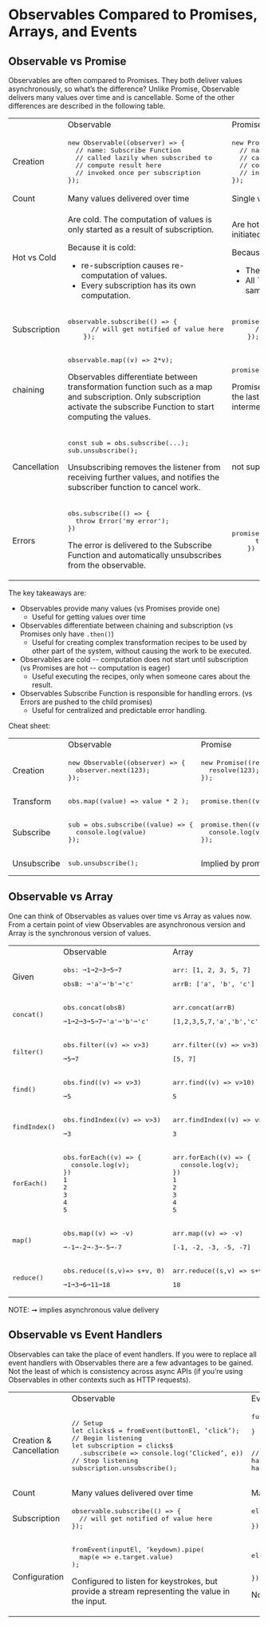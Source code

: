 # Observables Compared to Promises, Arrays, and Events

## Observable vs Promise

Observables are often compared to Promises. They both deliver values asynchronously, so what’s the difference? Unlike Promise, Observable delivers many values over time and is cancellable. Some of the other differences are described in the following table.

<table>
  <th>
    <td>Observable</td>
    <td>Promise</td>
  </th>
  <tr>
    <td>Creation</td>
    <td>
<pre>new Observable((observer) => {
  // name: Subscribe Function
  // called lazily when subscribed to
  // compute result here
  // invoked once per subscription
});</pre></td>
    <td>
<pre>new Promise((resolve, reject) => {
  // name: Executor Function
  // called eagerly
  // compute result here
  // invoked exactly once
});</pre>
    </td>
  </tr>
  <tr>
    <td>Count</td>
    <td>Many values delivered over time</td>
    <td>Single value delivered</td>
  </tr>
  <tr>
    <td>Hot vs Cold</td>
    <td>
      <p>Are cold. The computation of values is only started as a result of subscription.</p>
      <p>Because it is cold:</p>
      <ul>
        <li>re-subscription causes re-computation of values.</li>
        <li>Every subscription has its own computation.</li>
      </ul>
    </td>
    <td>
      <p>Are hot. The computation of the result is initiated at promise creation time.</p>
      <p>Because it is hot:</p>
      <ul>
        <li>There is no way to restart work.</li>
        <li>All `then`s (subscriptions) share the same computation</li>
      </ul>
    </td>
  </tr>
  <tr>
    <td>Subscription</td>
    <td>
<pre>observable.subscribe(() => {
      // will get notified of value here
    });</pre>
    </td>
    <td>
<pre>promise.then((value) => {
      // will get notified of value here
    });</pre>
    </td>
  </tr>
  <tr>
    <td>chaining</td>
    <td>
      <pre>observable.map((v) => 2*v);</pre>
      <p>Observables differentiate between transformation function such as a map and subscription. Only subscription activate the subscribe Function to start computing the values.</p>
    </td>
    <td>
      <pre>promise.then((v) => 2*v);</pre>
      <p>Promises do not differentiate between the last .then (ie subscription) and intermediate .then (ie map)</p>
    </td>
  </tr>
  <tr>
    <td>Cancellation</td>
    <td>
      <pre>const sub = obs.subscribe(...);
sub.unsubscribe();</pre>
      <p>Unsubscribing removes the listener from receiving further values, and notifies the subscriber function to cancel work.</p>
    </td>
    <td>
      <p>not supported</p>
    </td>
  </tr>
  <tr>
    <td>Errors</td>
    <td>
      <pre>obs.subscribe(() => {
  throw Error('my error');
})</pre>
    <p>The error is delivered to the Subscribe Function and automatically unsubscribes from the observable.</p>
    </td>
    <td>
      <pre>promise.then(() => {
      throw Error('my error');
    })</pre>
    </td>
  </tr>
</table>

The key takeaways are:

* Observables provide many values (vs Promises provide one)
  * Useful for getting values over time
* Observables differentiate between chaining and subscription (vs Promises only have `.then()`)
  * Useful for creating complex transformation recipes to be used by other part of the system, without causing the work to be executed.
* Observables are cold -- computation does not start until subscription (vs Promises are hot -- computation is eager)
  * Useful executing the recipes, only when someone cares about the result.
* Observables Subscribe Function is responsible for handling errors. (vs Errors are pushed to the child promises)
  * Useful for centralized and predictable error handling.

Cheat sheet:

<table>
  <th>
    <td>Observable</td>
    <td>Promise</td>
  </th>
  <tr>
    <td>Creation</td>
    <td>
      <pre>new Observable((observer) => {
  observer.next(123);
});</pre>
    </td>
    <td>
      <pre>new Promise((resolve, reject) => {
  resolve(123);
});</pre>
    </td>
  </tr>
  <tr>
    <td>Transform</td>
    <td><pre>obs.map((value) => value * 2 );</pre></td>
    <td><pre>promise.then((value) => value * 2);</pre></td>
  </tr>
  <tr>
    <td>Subscribe</td>
    <td>
      <pre>sub = obs.subscribe((value) => {
  console.log(value)
});</pre>
    </td>
    <td>
      <pre>promise.then((value) => {
  console.log(value);
});</pre>
    </td>
  </tr>
  <tr>
    <td>Unsubscribe</td>
    <td><pre>sub.unsubscribe();</pre></td>
    <td>Implied by promise resolution</td>
  </tr>
</table>


## Observable vs Array

One can think of Observables as values over time vs Array as values now. From a certain point of view Observables are asynchronous version and Array is the synchronous version of values.

<table>
  <th>
    <td>Observable</td>
    <td>Array</td>
  </th>
  <tr>
    <td>Given</td>
    <td>
      <pre>obs: ➞1➞2➞3➞5➞7</pre>
      <pre>obsB: ➞'a'➞'b'➞'c'</pre>
    </td>
    <td>
      <pre>arr: [1, 2, 3, 5, 7]</pre>
      <pre>arrB: ['a', 'b', 'c']</pre>
    </td>
  </tr>
  <tr>
    <td><pre>concat()</pre></td>
    <td>
      <pre>obs.concat(obsB)</pre>
      <pre>➞1➞2➞3➞5➞7➞'a'➞'b'➞'c'</pre>
    </td>
    <td>
      <pre>arr.concat(arrB)</pre>
      <pre>[1,2,3,5,7,'a','b','c']</pre>
    </td>
  </tr>
  <tr>
    <td><pre>filter()</pre></td>
    <td>
      <pre>obs.filter((v) => v>3)</pre>
      <pre>➞5➞7</pre>
    </td>
    <td>
      <pre>arr.filter((v) => v>3)</pre>
      <pre>[5, 7]</pre>
    </td>
  </tr>
  <tr>
    <td><pre>find()</pre></td>
    <td>
      <pre>obs.find((v) => v>3)</pre>
      <pre>➞5</pre>
    </td>
    <td>
      <pre>arr.find((v) => v>10)</pre>
      <pre>5</pre>
    </td>
  </tr>
  <tr>
    <td><pre>findIndex()</pre></td>
    <td>
      <pre>obs.findIndex((v) => v>3)</pre>
      <pre>➞3</pre>
    </td>
    <td>
      <pre>arr.findIndex((v) => v>3)</pre>
      <pre>3</pre>
    </td>
  </tr>
  <tr>
    <td><pre>forEach()</pre></td>
    <td>
      <pre>obs.forEach((v) => {
  console.log(v);
})
1
2
3
4
5</pre>
    </td>
    <td>
      <pre>arr.forEach((v) => {
  console.log(v);
})
1
2
3
4
5</pre>
    </td>
  </tr>
  <tr>
    <td><pre>map()</pre></td>
    <td>
      <pre>obs.map((v) => -v)</pre>
      <pre>➞-1➞-2➞-3➞-5➞-7</pre>
    </td>
    <td>
      <pre>arr.map((v) => -v)</pre>
      <pre>[-1, -2, -3, -5, -7]</pre>
    </td>
  </tr>
  <tr>
    <td><pre>reduce()</pre></td>
    <td>
      <pre>obs.reduce((s,v)=> s+v, 0)</pre>
      <pre>➞1➞3➞6➞11➞18</pre>
    </td>
    <td>
      <pre>arr.reduce((s,v) => s+v, 0)</pre>
      <pre>18</pre>
    </td>
  </tr>
</table>

NOTE: ➞ implies asynchronous value delivery

## Observable vs Event Handlers

Observables can take the place of event handlers. If you were to replace all event handlers with Observables there are a few advantages to be gained. Not the least of which is consistency across async APIs (if you’re using Observables in other contexts such as HTTP requests).

<table>
  <th>
    <td>Observable</td>
    <td>Events API</td>
  </th>
  <tr>
    <td>Creation & Cancellation</td>
    <td>
<pre>// Setup
let clicks$ = fromEvent(buttonEl, ‘click’);
// Begin listening
let subscription = clicks$
  .subscribe(e => console.log(‘Clicked’, e))
// Stop listening
subscription.unsubscribe();</pre>
    </td>
    <td>
<pre>function handler(e) {
  console.log(‘Clicked’, e);
}

// Setup & begin listening
button.addEventListener(‘click’, handler);
// Stop listening
button.removeEventListener(‘click’, handler);
</pre>
    </td>
  </tr>
  <tr>
    <td>Count</td>
    <td>Many values delivered over time</td>
    <td>Many values delivered over time</td>
  </tr>
  <tr>
    <td>Subscription</td>
    <td>
<pre>observable.subscribe(() => {
  // will get notified of value here
});</pre>
    </td>
    <td>
<pre>element.addEventListener(eventName, (event) => {
  // will get notified of value here
});</pre>
    </td>
  </tr>
  <tr>
    <td>Configuration</td>
    <td>
<pre>fromEvent(inputEl, ‘keydown).pipe(
  map(e => e.target.value)
);</pre>
      <p>Configured to listen for keystrokes, but provide a stream representing the value in the input.</p>
    </td>
    <td>
<pre>element.addEventListener(eventName, (event) => {
  // Cannot change the Event into another
  // value before it gets to the handler
});</pre>
      <p>Not supported</p>
    </td>
  </tr>
</table>

